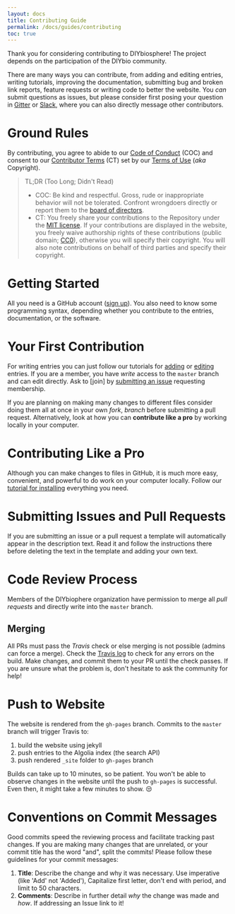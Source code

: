 ```yaml
---
layout: docs
title: Contributing Guide
permalink: /docs/guides/contributing
toc: true
---
```


Thank you for considering contributing to DIYbiosphere! The project depends on the participation of the DIYbio community.

There are many ways you can contribute, from adding and editing entries, writing tutorials, improving the documentation, submitting bug and broken link reports, feature requests or writing code to better the website. You _can_ submit questions as issues, but please consider first posing your question in [Gitter](https://gitter.im/DIYbiosphere/sphere?utm_source=share-link&utm_medium=link&utm_campaign=share-link) or [Slack](https://diybiosphere.slack.com), where you can also directly message other contributors.

# Ground Rules
By contributing, you agree to abide to our [Code of Conduct](http://sphere.diybio.org/about/code-of-conduct) (COC) and consent to our [Contributor Terms](http://sphere.diybio.org/about/contributor-terms) (CT) set by our [Terms of Use](http://sphere.diybio.org/about/terms-of-use) (_aka_ Copyright).

> TL;DR (Too Long; Didn't Read)
> - COC: Be kind and respectful. Gross, rude or inappropriate behavior will not be tolerated. Confront wrongdoers directly or report them to the [board of directors](http://sphere.diybio.org/about/community).
> - CT: You freely share your contributions to the Repository under the [MIT license](https://opensource.org/licenses/MIT). If your contributions are displayed in the website, you freely waive authorship rights of these contributions (public domain; [CC0](https://creativecommons.org/publicdomain/zero/1.0/)), otherwise you will specify their copyright. You will also note contributions on behalf of third parties and specify their copyright.

# Getting Started
All you need is a GitHub account ([sign up](https://github.com/join)). You also need to know some programming syntax, depending whether you contribute to the entries, documentation, or the software.


# Your First Contribution
For writing entries you can just follow our tutorials for [adding](http://sphere.diybio.org/docs/tutorials/add-entry) or [editing](http://sphere.diybio.org/docs/tutorials/edit-entry) entries. If you are a member, you have _write_ access to the `master` branch and can edit directly. Ask to [join] by [submitting an issue](https://github.com/DIYbiosphere/sphere/issues/new) requesting membership.

If you are planning on making many changes to different files consider doing them all at once in your own _fork_, _branch_ before submitting a pull request. Alternatively, look at how you can **contribute like a pro** by working locally in your computer.

# Contributing Like a Pro
Although you can make changes to files in GitHub, it is much more easy, convenient, and powerful to do work on your computer locally. Follow our [tutorial for installing](http://sphere.diybio.org/docs/tutorials/install-locally) everything you need.

# Submitting Issues and Pull Requests
If you are submitting an issue or a pull request a template will automatically appear in the description text. Read it and follow the instructions there before deleting the text in the template and adding your own text.

# Code Review Process
Members of the DIYbiophere organization have permission to merge all _pull requests_ and directly write into the `master` branch.

## Merging
All PRs must pass the _Travis_ check or else merging is not possible (admins can force a merge). Check the [Travis log](https://travis-ci.org/DIYbiosphere/sphere) to check for any errors on the build. Make changes, and commit them to your PR until the check passes. If you are unsure what the problem is, don't hesitate to ask the community for help!

# Push to Website
The website is rendered from the `gh-pages` branch. Commits to the `master` branch will trigger Travis to:
1. build the website using jekyll
2. push entries to the Algolia index (the search API)
3. push rendered `_site` folder to `gh-pages` branch

Builds can take up to 10 minutes, so be patient. You won't be able to observe changes in the website until the push to `gh-pages` is successful. Even then, it might take a few minutes to show. :unamused:

# Conventions on Commit Messages
Good commits speed the reviewing process and facilitate tracking past changes. If you are making many changes that are unrelated, or your commit title has the word "and", split the commits! Please follow these guidelines for your commit messages:

1. **Title**: Describe the change and why it was necessary. Use imperative (like 'Add' not 'Added'), Capitalize first letter, don't end with period, and limit to 50 characters.
2. **Comments**: Describe in further detail _why_ the change was made and _how_. If addressing an Issue link to it!
